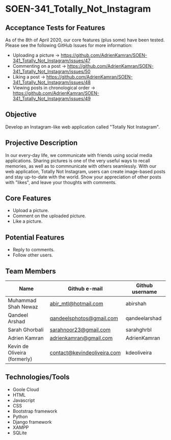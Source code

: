 
# SOEN-341_Totally_Not_Instagram

## Acceptance Tests for Features

As of the 8th of April 2020, our core features (plus some) have been tested. Please see the following GitHub Issues for more information:

- Uploading a picture -> https://github.com/AdrienKamran/SOEN-341_Totally_Not_Instagram/issues/47
- Commenting on a post -> https://github.com/AdrienKamran/SOEN-341_Totally_Not_Instagram/issues/50
- Liking a post -> https://github.com/AdrienKamran/SOEN-341_Totally_Not_Instagram/issues/48
- Viewing posts in chronological order -> https://github.com/AdrienKamran/SOEN-341_Totally_Not_Instagram/issues/49

## Objective 

Develop an Instagram-like web application called "Totally Not Instagram".

## Projective Description

In our every-day life, we communicate with friends using social media applications. Sharing pictures is one of the very useful
ways to recall memories, as well as to commnunicate with others seamlessly. With our web application, Totally Not Instagram, users can create image-based posts and stay up-to-date with the world. Show your appreciation of other posts with "likes", and leave your thoughts with comments.

## Core Features

* Upload a picture.
* Comment on the uploaded picture.
* Like a picture.

## Potential Features

* Reply to comments.
* Follow other users.

## Team Members

| Name                          | Github e-mail                                       | Github username    
|--------------------           |-------------------------------                      |-----------------
|Muhammad Shah Newaz            |abir_mtl@hotmail.com                                 |abirshah
|Qandeel Arshad                 |qandeelsphotos@gmail.com                             |qandeelarshad
|Sarah Ghorbali                 |sarahnoor23@gmail.com                                |sarahghrbl
|Adrien Kamran                  |adrienkamran@gmail.com                               |AdrienKamran
|Kevin de Oliveira (formerly)   |contact@kevindeoliveira.com                          |kdeoliveira

## Technologies/Tools

* Goole Cloud
* HTML
* Javascript
* CSS
* Bootstrap framework
* Python
* Django framework
* XAMPP
* SQLite
